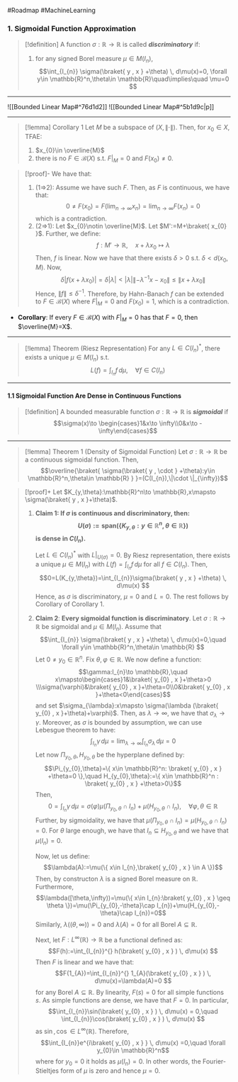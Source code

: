 #Roadmap #MachineLearning 

### 1. Sigmoidal Function Approximation

> [!definition]
> A function $\sigma:\mathbb{R} \to \mathbb{R}$ is called ***discriminatory*** if:
> 1. for any signed Borel measure $\mu\in M(I_{n})$, $$\int_{I_{n}} \sigma(\braket{ y , x } +\theta)  \, d\mu(x)=0, \forall y\in \mathbb{R}^n,\theta\in \mathbb{R}\quad\implies\quad \mu=0 $$
---
![[Bounded Linear Map#^76d1d2]]
![[Bounded Linear Map#^5b1d9c|p]]

---
> [!lemma] Corollary 1
> Let $M$ be a subspace of $(X,\|\cdot\|)$. Then, for $x_{0}\in X$, TFAE:
> 1. $x_{0}\in \overline{M}$
> 2. there is no $F\in \mathcal{B}(X)$ s.t. $F|_{M}=0$ and $F(x_{0})\neq 0$.

> [!proof]-
> We have that:
> 1. (1=>2): Assume we have such $F$. Then, as $F$ is continuous, we have that: $$0\neq F(x_{0})=F(\lim_{ n \to \infty } x_{n})=\lim_{ n \to \infty } F(x_{n})=0$$which is a contradiction.
> 2. (2=>1): Let $x_{0}\notin \overline{M}$. Let $M':=M+\braket{ x_{0} }$. Further, we define: $$f:M'\to \mathbb{R}, \quad x+\lambda x_{0}\mapsto \lambda$$Then, $f$ is linear. Now we have that there exists $\delta>0$ s.t. $\delta< d(x_{0},M)$. Now, $$\delta \left| f(x+\lambda x_{0}) \right| =\delta \left| \lambda \right| <\left| \lambda \right| \left\| -\lambda ^{-1}x-x_{0} \right\| \leq \left\| x+\lambda x_{0} \right\| $$Hence, $\left\| f \right\|\leq \delta ^{-1}$. Therefore, by Hahn-Banach $f$ can be extended to $F\in \mathcal{B}(X)$ where $F|_{M}=0$ and $F(x_{0})=1$, which is a contradiction.
- **Corollary**: If every $F\in \mathcal{B}(X)$ with $F|_{M}=0$ has that $F=0$, then $\overline{M}=X$.
---
> [!lemma] Theorem (Riesz Representation)
> For any $L\in C(I_{n})^{*}$, there exists a unique $\mu\in M(I_{n})$ s.t. $$L(f)=\int_{I_{n}}^{} f \, d\mu,\quad \forall f\in C(I_{n}) $$

---
#### 1.1 Sigmoidal Function Are Dense in Continuous Functions
> [!definition] 
> A bounded measurable function $\sigma:\mathbb{R}\to \mathbb{R}$ is ***sigmoidal*** if
> $$\sigma(x)\to \begin{cases}1&x\to \infty\\0&x\to -\infty\end{cases}$$

---
> [!lemma] Theorem 1 (Density of Sigmoidal Function)
> Let $\sigma:\mathbb{R}\to \mathbb{R}$ be a continuous sigmoidal function. Then, $$\overline{\braket{ \sigma(\braket{ y , \cdot  } +\theta):y\in \mathbb{R}^n,\theta\in \mathbb{R} } }=(C(I_{n}),\|\cdot \|_{\infty})$$

> [!proof]+
> Let $K_{y,\theta}:\mathbb{R}^n\to \mathbb{R},x\mapsto \sigma(\braket{ y , x }+\theta)$. 
> 1. **Claim 1: If $\sigma$ is continuous and discriminatory, then: $$U(\sigma):=\text{span}(\{ K_{y,\theta}:y\in \mathbb{R}^n,\theta\in \mathbb{R} \})$$is dense in $C(I_{n})$.** 
>    
>    Let $L\in C(I_{n})^{*}$ with $L|_{U(\sigma)}=0$. By Riesz representation, there exists a unique $\mu\in M(I_{n})$ with $L(f)=\int_{I_{n}} f \, d\mu$ for all $f\in C(I_{n})$. Then, $$0=L(K_{y,\theta})=\int_{I_{n}}\sigma(\braket{ y , x } +\theta)  \, d\mu(x) $$Hence, as $\sigma$ is discriminatory, $\mu=0$ and $L=0$. The rest follows by Corollary of Corollary 1.
> 2. **Claim 2**: **Every sigmoidal function is discriminatory**.
>    Let $\sigma:\mathbb{R}\to \mathbb{R}$ be sigmoidal and $\mu\in M(I_{n})$. Assume that  $$\int_{I_{n}} \sigma(\braket{ y , x } +\theta) \, d\mu(x)=0,\quad \forall y\in \mathbb{R}^n,\theta\in \mathbb{R} $$Let $0\neq y_{0}\in \mathbb{R}^n$. Fix $\theta,\varphi\in \mathbb{R}$. We now define a function: $$\gamma:I_{n}\to \mathbb{R},\quad x\mapsto\begin{cases}1&\braket{ y_{0} , x }+\theta>0 \\\sigma(\varphi)&\braket{ y_{0} , x }+\theta=0\\0&\braket{ y_{0} , x }+\theta<0\end{cases}$$and set $\sigma_{\lambda}:x\mapsto \sigma(\lambda (\braket{ y_{0} , x }+\theta)+\varphi)$. Then, as $\lambda\to \infty$, we have that $\sigma_{\lambda}\to \gamma$. Moreover, as $\sigma$ is bounded by assumption, we can use Lebesgue theorem to have: $$\int_{I_{n}} \gamma \, d\mu=\lim_{ \lambda \to \infty } \int_{I_{n}} \sigma_{\lambda} \, d\mu  =0$$
>    Let now $\Pi_{y_{0},\theta},H_{y_{0},\theta}$ be the hyperplane defined by: $$\Pi_{y_{0},\theta}=\{ x\in \mathbb{R}^n: \braket{ y_{0} , x } +\theta=0 \},\quad H_{y_{0},\theta}:=\{ x\in \mathbb{R}^n : \braket{ y_{0} , x } +\theta>0\}$$Then, $$0=\int_{I_{n}}\gamma  \, d\mu=\sigma(\varphi)\mu(\Pi_{y_{0},\theta}\cap I_{n})+\mu(H_{y_{0},\theta}\cap I_{n}),\quad \forall \varphi,\theta\in \mathbb{R} $$Further, by sigmoidality, we have that $\mu(\Pi_{y_{0},\theta}\cap I_{n})=\mu(H_{y_{0},\theta}\cap I_{n})=0$. For $\theta$ large enough, we have that $I_{n}\subseteq H_{y_{0},\theta}$ and we have that $\mu(I_{n})=0.$
>    
>    Now, let us define: $$\lambda(A):=\mu(\{ x\in  I_{n},\braket{ y_{0} , x } \in A \})$$Then, by constructon $\lambda$ is a signed Borel measure on $\mathbb{R}$. Furthermore, $$\lambda([\theta,\infty))=\mu(\{ x\in I_{n}:\braket{ y_{0} , x } \geq \theta \})=\mu(\Pi_{y_{0},-\theta}\cap I_{n})+\mu(H_{y_{0},-\theta}\cap I_{n})=0$$Similarly, $\lambda((\theta,\infty))=0$ and $\lambda(A)=0$ for all Borel $A\subseteq \mathbb{R}$.
>    
>    Next, let $F:L^\infty(\mathbb{R})\to \mathbb{R}$ be a functional defined as: $$F(h):=\int_{I_{n}}^{} h(\braket{ y_{0} , x } ) \, d\mu(x) $$Then $F$ is linear and we have that: $$F(1_{A})=\int_{I_{n}}^{} 1_{A}(\braket{ y_{0} , x } ) \, d\mu(x)=\lambda(A)=0 $$for any Borel $A\subseteq \mathbb{R}$. By linearity, $F(s)=0$ for all simple functions $s$. As simple functions are dense, we have that $F=0$. In particular, $$\int_{I_{n}}\sin(\braket{ y_{0} , x } )  \, d\mu(x) = 0,\quad \int_{I_{n}}\cos(\braket{ y_{0} , x } )  \, d\mu(x) $$as $\sin,\cos\in L^\infty(\mathbb{R})$. Therefore, $$\int_{I_{n}}e^{i\braket{ y_{0} , x } }  \, d\mu(x) =0,\quad \forall y_{0}\in \mathbb{R}^n$$where for $y_{0}=0$ it holds as $\mu(I_{n})=0$. In other words, the Fourier-Stieltjes form of $\mu$ is zero and hence $\mu=0$.
